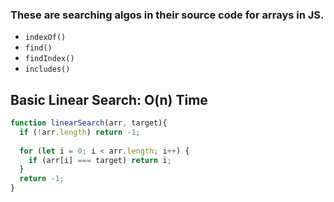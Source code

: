### These are searching algos in their source code for arrays in JS.
- `indexOf()`
- `find()`
- `findIndex()`
- `includes()`

## Basic Linear Search: O(n) Time
```js
function linearSearch(arr, target){
  if (!arr.length) return -1;
  
  for (let i = 0; i < arr.length; i++) {
    if (arr[i] === target) return i;
  }
  return -1;
}
```

